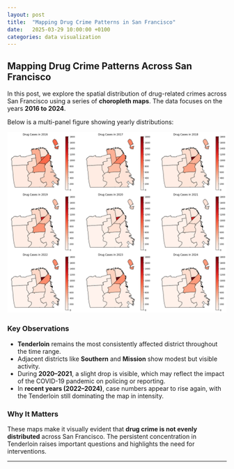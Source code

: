 ```yaml
---
layout: post
title:  "Mapping Drug Crime Patterns in San Francisco"
date:   2025-03-29 10:00:00 +0100
categories: data visualization
---
```


## Mapping Drug Crime Patterns Across San Francisco

In this post, we explore the spatial distribution of drug-related crimes across San Francisco using a series of **choropleth maps**. The data focuses on the years **2016 to 2024**.

Below is a multi-panel figure showing yearly distributions:

![Choropleth Map of Drug Crimes](/assets/img/choropleth_map.png)

### **Key Observations**
- **Tenderloin** remains the most consistently affected district throughout the time range.
- Adjacent districts like **Southern** and **Mission** show modest but visible activity.
- During **2020–2021**, a slight drop is visible, which may reflect the impact of the COVID-19 pandemic on policing or reporting.
- In **recent years (2022–2024)**, case numbers appear to rise again, with the Tenderloin still dominating the map in intensity.

### **Why It Matters**
These maps make it visually evident that **drug crime is not evenly distributed** across San Francisco. The persistent concentration in Tenderloin raises important questions and highlights the need for interventions.

---
